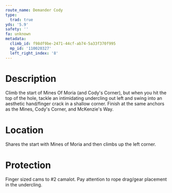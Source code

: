 ```yaml
---
route_name: Demander Cody
type:
  trad: true
yds: '5.9'
safety: ''
fa: unknown
metadata:
  climb_id: f98df9be-2471-44cf-ab74-5a33f370f995
  mp_id: '110020327'
  left_right_index: '8'
---
```

# Description
Climb the start of Mines Of Moria (and Cody's Corner), but when you hit the top of the hole, tackle an intimidating undercling out left and swing into an aesthetic hand/finger crack in a shallow corner.  Finish at the same anchors as the Mines, Cody's Corner, and McKenzie's Way.

# Location
Shares the start with Mines of Moria and then climbs up the left corner.

# Protection
Finger sized cams to #2 camalot.  Pay attention to rope drag/gear placement in the undercling.
